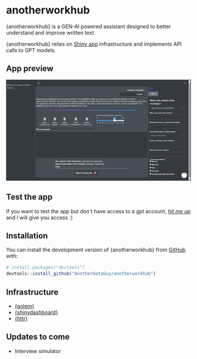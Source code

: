 
# anotherworkhub

<!-- badges: start -->
<!-- badges: end -->

{anotherworkhub} is a GEN-AI powered assistant designed to better understand and improve written text.

{anotherworkhub} relies on [Shiny app](https://en.wikipedia.org/wiki/Shiny_(software)) infrastructure and implements API calls to GPT models.


## App preview

![{anotherworkhub} preview.](vignettes/app_preview.png)

## Test the app
If you want to test the app but don't have access to a gpt account, [*hit me up*](https://www.linkedin.com/in/lgcruzsaavedra/) and I will give you access :)

## Installation

You can install the development version of {anotherworkhub} from [GitHub](https://github.com/) with:

``` r
# install.packages("devtools")
devtools::install_github("AnotherDataGuy/anotherworkhub")
```

## Infrastructure  
- [{golem}](https://engineering-shiny.org/golem.html)
- [{shinydashboard}](https://rstudio.github.io/shinydashboard/get_started.html)
- [{httr}](https://httr.r-lib.org/)


## Updates to come
- Interview simulator

